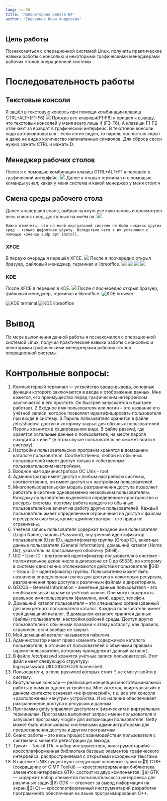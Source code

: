 ```yaml
---
lang: ru-RU
title: "Лабораторная работа №4"
author: "Евдокимов Иван Андреевич"
---
```


## Цель работы

Познакомиться с операционной системой Linux, получить практические навыки работы с консолью и некоторыми графическими менеджерами рабочих столов операционной
системы

# Последовательность работы
## Текстовые консоли
 Я зашёл в текстовую консоль при помощи комбинации клавиш CTRL+ALT+(F1-F6)
 ![](./y3.png)
 Прожав все клавиши(F1-F6) я пришёл к выводу, что текстовых консолей у меня всего лишь 4 (F3-F6),
 А клавиши F1-F2 отвечают за возврат в графический интерфейс. В текстовой консоли надо авторизироваться - если логин виден, то пароль полностью скрыт и даже не видно количество напечатанных символов. Для сброса сесси нужно зажать CTRL и нажать D.

## Менеджер рабочих столов
После я с помощью комбинации клавиш CTRL+ALT+F1 я перешёл в графический интерфейс.
![](./unknown5.png) 
Далее я открыл терминал и с помощью команды узнал, какая у меня система и какой менеджер у меня стоит.ч


## Смена среды рабочего стола
Далее я завершил сеанс, выбрал нужную учетную запись и просмотрел весь список сред, доступных на моём пк.
![](/y8.png)
```
Важно отметить, что на моей виртуальной системе не было никаких других сред - только дефолтная убунту. Вследствие чего я их установил с помощью команды sudp apt install.
```
### XFCE
В первую очередь я перешёл XFCE.
![](./y.png)
После я поочередно открыл бразуер, файловый менеджер, терминал и libreoffice.
![](./y6.png)
![](./yyy.png)
![](./y4.png)
![](./yy.png)

### KDE
После XFCE я перешел в KDE.
![](./y7.png)
После я поочередно открыл бразуер, файловый менеджер, терминал и libreoffice.
![KDE browser](./y9.png)

![KDE terminal](./y5.png)
![KDE libreoffice](./y2.png)

# Вывод
По мере выполнения данной работы я познакомился с операционной системой Linux, получил
практические навыки работы с консолью и некоторыми графическими менеджерами рабочих
столов операционной системы.

# Контрольные вопросы:
1. Компьютерный терминал — устройство ввода–вывода, основные функции которого заключаются в вводе и отображении данных. Мне кажется, его преимущество перед графическим интерфейсом заключается в его простоте. Он быстрее запускается и быстрее работает.
2.Входное имя пользователя или логин – это название его учётной записи, которое позволяет идентифицировать пользователя при входе в систему.
3.Пароль пользователя хранится в файле /etc/shadow, доступ к которому закрыт для обычных пользователей. Пароль хранится в хэшированном виде. В файле passwd, где хранятся остальные данные о пользователе, на месте пароля находится x или * (в этом случае пользователь не сможет войти в систему).
4. Настройки пользовательских программ хранятся в домашнем каталоге пользователя. Соответственно, любой из обычных пользователей имеет доступ только к собственным пользовательским настройкам. 
5. Входное имя администратора ОС Unix - root
6. Администратор имеет доступ к любым настройкам системы, соответственно, он имеет доступ и к настройкам пользователей.
7. Многопользовательская модель разграничения доступа позволяет работать в системе одновременно нескольким пользователям. Каждому пользователю выделяется определенное пространство и ресурсы системы, поэтому работа каждого из обычных пользователей не влияет на работу других пользователей. Каждый пользователь имеет определенные ограничения на доступ к файлам и ресурсам системы, кроме администратора – его права не ограничены. 
8. Учётная запись пользователя содержит входное имя пользователя (Login Name), пароль (Password), внутренний идентификатор пользователя (User ID), идентификатор группы (Group ID), анкетные данные пользователя (General Information), домашний каталог (Home Dir), указатель на программную оболочку (Shell).
9. UID – User ID - внутренний идентификатор пользователя в системе - положительное целое число в диапазоне от 0 до 65535, по которому в системе однозначно отслеживаются действия пользователя.GID – Group ID – идентификатор группы. Пользователю может быть назначена определенная группа для доступа к некоторым ресурсам, разграничения прав доступа к различным файлам и директориям.
10. GECOS – General Information - анкетные данные пользователя - это необязательный параметр учётной записи. Они могут содержать реальное имя пользователя (фамилию, имя), адрес, телефон.
11. Домашний каталог пользователя – это специально организованный для конкретного пользователя каталог. Каждый пользователь имеет свой домашний каталог. В домашнем каталоге хранятся данные (файлы) пользователя, настройки рабочей среды. Доступ других пользователей с обычными правами к этому каталогу, как правило, ограничен, если вообще не закрыт.
12. Мой домашний каталог называется naburova. 
13. Администратор имеет право изменять содержимое каталога пользователя, в отличие от пользователей с обычными правами (кроме пользователя, которому принадлежит данный каталог). 
14. В файле /etc/passwd хранятся учётные записи пользователей. Этот файл имеет следующую структуру: login:password:UID:GID:GECOS:home:shell.
15. Пользователи, в поле password которых стоит *, не смогут войти в систему. 
16. Виртуальные консоли — реализация концепции многотерминальной работы в рамках одного устройства. Мне кажется, «виртуальный» в данном контексте означает «не физический», т.е. все эти консоли «расположены» «внутри» устройства. И их наличие обеспечивает разграничение доступа к ресурсам и данным.
17. Программа getty управляет доступом к физическим и виртуальным терминалам. Программа выполняет запрос имени пользователя и запускает программу «login» для авторизации пользователя. Getty может быть использована системными администраторами для предоставления доступа к другим программам.
18. Сеанс работы – это весь процесс взаимодействия пользователя с системой с момента регистрации до выхода.
19. Тулкит - Toolkit (Tk, «набор инструментов», «инструментарий»)— кроссплатформенная библиотека базовых элементов графического интерфейса, распространяемая с открытыми исходными текстами.
20. В системе UNIX существуют следующие основные тулкиты:1) GTK+ (сокращение от GIMP Toolkit) — кроссплатформенная библиотека элементов интерфейса GTK+ состоит из двух компонентов: а) GTK — содержит набор элементов пользовательского интерфейса для различных задач;б) GDK — отвечает за вывод информации на экран.2) Qt — кроссплатформенный инструментарий разработки программного обеспечения на языке программирования C++.
